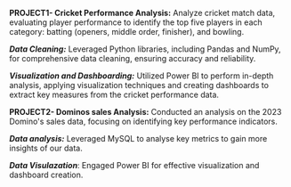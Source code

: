 **PROJECT1- Cricket Performance Analysis:**
Analyze cricket match data, evaluating player performance to identify the top five players in each category: batting (openers, middle order, finisher), and bowling.

***Data Cleaning:*** Leveraged Python libraries, including Pandas and NumPy, for comprehensive data cleaning, ensuring accuracy and reliability.

***Visualization and Dashboarding:*** Utilized Power BI to perform in-depth analysis, applying visualization techniques and creating dashboards to extract key measures from the cricket performance data.

**PROJECT2- Dominos sales Analysis:**
Conducted an analysis on the 2023 Domino's sales data, focusing on identifying key performance indicators.

***Data analysis:*** Leveraged MySQL to analyse key metrics to gain more insights of our data.

***Data Visulazation***: Engaged Power BI for effective visualization and dashboard creation.
